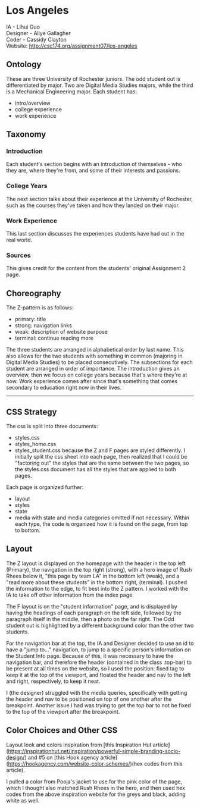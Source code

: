 # Los Angeles
IA - Lihui Guo  
Designer - Aliye Gallagher  
Coder - Cassidy Clayton  
Website: http://csc174.org/assignment07/los-angeles

## Ontology
These are three University of Rochester juniors. The odd student out is differentiated by major. Two are Digital Media Studies majors, while the third is a Mechanical Engineering major.
Each student has:
- intro/overview
- college experience
- work experience

## Taxonomy
### Introduction
Each student's section begins with an introduction of themselves - who they are, where they're from, and some of their interests and passions.
### College Years
The next section talks about their experience at the University of Rochester, such as the courses they've taken and how they landed on their major.
### Work Experience
This last section discusses the experiences students have had out in the real world.
### Sources
This gives credit for the content from the students' original Assignment 2 page.

## Choreography
The Z-pattern is as follows:
- primary: title
- strong: navigation links
- weak: description of website purpose
- terminal: continue reading more

The three students are arranged in alphabetical order by last name. This also allows for the two students with something in common (majoring in Digital Media Studies) to be placed consecutively. The subsections for each student are arranged in order of importance. The introduction gives an overview, then we focus on college years because that's where they're at now. Work experience comes after since that's something that comes secondary to education right now in their lives.

------------

## CSS Strategy
The css is split into three documents:
- styles.css
- styles_home.css
- styles_student.css
because the Z and F pages are styled differently. I initially split the css sheet into each page, then realized that I could be "factoring out" the styles that are the same between the two pages, so the styles.css document has all the styles that are applied to both pages.

Each page is organized further:
- layout
- styles
- state
- media
with state and media categories omitted if not necessary. Within each type, the code is organized how it is found on the page, from top to bottom.

## Layout
The Z layout is displayed on the homepage with the header in the top left (Primary), the navigation in the top right (strong), with a hero image of Rush Rhees below it, "this page by team LA" in the bottom left (weak), and a "read more about these students" in the bottom right, (terminal). I pushed the information to the edge, to fit best into the Z pattern. I worked with the IA to take off other information from the index page.

The F layout is on the "student information" page, and is displayed by having the headings of each paragraph on the left side, followed by the paragraph itself in the middle, then a photo on the far right. The Odd student out is highlighted by a different background color than the other two students.

For the navigation bar at the top, the IA and Designer decided to use an id to have a "jump to..." navigation, to jump to a specific person's information on the Student Info page. Because of this, it was necessary to have the navigation bar, and therefore the header (contained in the class .top-bar) to be present at all times on the website, so I used the position: fixed tag to keep it at the top of the viewport, and floated the header and nav to the left and right, respectively, to keep it neat.

I (the designer) struggled with the media queries, specifically with getting the header and nav to be positioned on top of one another after the breakpoint. Another issue I had was trying to get the top bar to not be fixed to the top of the viewport after the breakpoint.

## Color Choices and Other CSS
Layout look and colors inspiration from [this Inspiration Hut article] (https://inspirationhut.net/inspiration/powerful-simple-branding-socio-design/) and #5 on [this Hook agency article] (https://hookagency.com/website-color-schemes/)(hex codes from this article).

I pulled a color from Pooja's jacket to use for the pink color of the page, which I thought also matched Rush Rhees in the hero, and then used hex codes from the above inspiration website for the greys and black, adding white as well.

